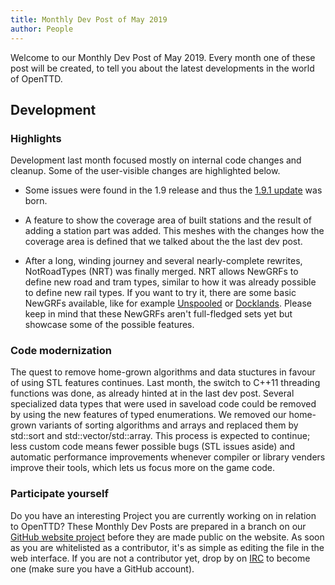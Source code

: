 ```yaml
---
title: Monthly Dev Post of May 2019
author: People
---
```


Welcome to our Monthly Dev Post of May 2019.
Every month one of these post will be created, to tell you about the latest developments in the world of OpenTTD.

<!-- more -->

## Development

### Highlights

Development last month focused mostly on internal code changes and cleanup.
Some of the user-visible changes are highlighted below.

* Some issues were found in the 1.9 release and thus the [1.9.1 update](https://www.openttd.org/news/2019/04/08/openttd-1-9-1.html) was born.

* A feature to show the coverage area of built stations and the result of adding a station part was added.
This meshes with the changes how the coverage area is defined that we talked about the the last dev post.

* After a long, winding journey and several nearly-complete rewrites, NotRoadTypes (NRT) was finally merged.
NRT allows NewGRFs to define new road and tram types, similar to how it was already possible to define new rail types.
If you want to try it, there are some basic NewGRFs available, like for example [Unspooled](https://www.tt-forums.net/viewtopic.php?f=26&t=75986) or [Docklands](https://www.tt-forums.net/viewtopic.php?f=67&t=75941).
Please keep in mind that these NewGRFs aren't full-fledged sets yet but showcase some of the possible features.

### Code modernization

The quest to remove home-grown algorithms and data stuctures in favour of using STL features continues.
Last month, the switch to C++11 threading functions was done, as already hinted at in the last dev post.
Several specialized data types that were used in saveload code could be removed by using the new features of typed enumerations.
We removed our home-grown variants of sorting algorithms and arrays and replaced them by std::sort and std::vector/std::array.
This process is expected to continue; less custom code means fewer possible bugs (STL issues aside) and automatic performance improvements whenever compiler or library venders improve their tools, which lets us focus more on the game code.

### Participate yourself

Do you have an interesting Project you are currently working on in relation to OpenTTD?
These Monthly Dev Posts are prepared in a branch on our [GitHub website project](https://github.com/OpenTTD/website/tree/monthly-dev-post/_posts/2019-06-01-monthly-dev-post.md) before they are made public on the website.
As soon as you are whitelisted as a contributor, it's as simple as editing the file in the web interface.
If you are not a contributor yet, drop by on [IRC](https://www.openttd.org/contact.html) to become one (make sure you have a GitHub account).
